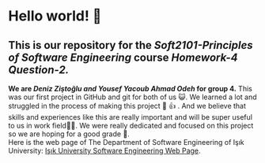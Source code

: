 # Hello world! :wave: 
## This is our repository for the _Soft2101-Principles of Software Engineering_ course  *Homework-4 Question-2.*
**We are _Deniz Ziştoğlu and Yousef Yacoub Ahmad Odeh_ for group 4.**
This was our first project in GitHub and git for both of us :smiley_cat:.
We learned a lot and struggled in the process of making this project	:partying_face: :+1: .
And we believe that skills and experiences like this are really important and will be super useful to us in work field:woman_technologist:. 
We were really dedicated and focused on this project so we are hoping for a good grade :100:.  
Here is the web page of The Department of Software Engineering of Işık University: [Işık University Software Engineering Web Page](https://www.isikun.edu.tr/akademik/muhendislik-fakultesi/bolumler-ve-programlar/bilgisayar-muhendisligi/programlar/lisans-programi/yazilim-muhendisligi ).
